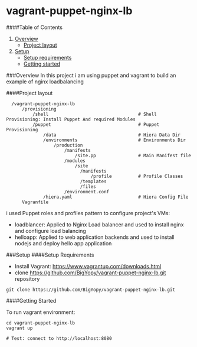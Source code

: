 # vagrant-puppet-nginx-lb

####Table of Contents

1. [Overview](#overview)
    * [Project layout](#project-layout)
2. [Setup](#setup)
    * [Setup requirements](#setup-requirements)
    * [Getting started](#getting-started)

###Overview
In this project i am using puppet and vagrant to build an example of nginx loadbalancing

####Project layout
```
  /vagrant-puppet-nginx-lb
      /provisioning
          /shell                                  # Shell Provisioning: Install Puppet And required Modules                          
          /puppet                                 # Puppet Provisioning
              /data                               # Hiera Data Dir
              /environments                       # Environments Dir
                  /production
                      /manifests
                          /site.pp                # Main Manifest file
                      /modules
                          /site
                            /manifests
                                /profile          # Profile Classes
                            /templates
                            /files
                      /environment.conf
              /hiera.yaml                         # Hiera Config File
      Vagranfile
```
i used Puppet roles and profiles pattern to configure project's VMs:
* loadblancer: Applied to Nginx Load balancer and used to install nginx and configure load balancing
* helloapp: Applied to web application backends and used to install nodejs and deploy hello app application

###Setup
####Setup Requirements

* Install Vagrant: https://www.vagrantup.com/downloads.html
* clone https://github.com/BigYopy/vagrant-puppet-nginx-lb.git  repository
```
git clone https://github.com/BigYopy/vagrant-puppet-nginx-lb.git
```

####Getting Started

To run vagrant environment:
```
cd vagrant-puppet-nginx-lb
vagrant up

# Test: connect to http://localhost:8080
```
